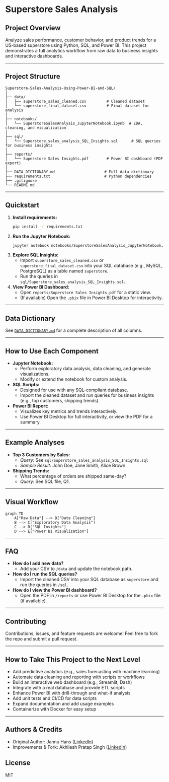 # Superstore Sales Analysis

## Project Overview
Analyze sales performance, customer behavior, and product trends for a US-based superstore using Python, SQL, and Power BI. This project demonstrates a full analytics workflow from raw data to business insights and interactive dashboards.

---

## Project Structure
```
Superstore-Sales-Analysis-Using-Power-BI-and-SQL/
│
├── data/
│   ├── superstore_sales_cleaned.csv         # Cleaned dataset
│   └── superstore_final_dataset.csv         # Final dataset for analysis
│
├── notebooks/
│   └── SuperstoreSalesAnalysis_JupyterNotebook.ipynb  # EDA, cleaning, and visualization
│
├── sql/
│   └── Superstore_sales_analysis_SQL_Insights.sql      # SQL queries for business insights
│
├── reports/
│   └── Superstore Sales Insights.pdf        # Power BI dashboard (PDF export)
│
├── DATA_DICTIONARY.md                      # Full data dictionary
├── requirements.txt                        # Python dependencies
├── .gitignore
└── README.md
```

---

## Quickstart
1. **Install requirements:**
   ```bash
   pip install -r requirements.txt
   ```
2. **Run the Jupyter Notebook:**
   ```bash
   jupyter notebook notebooks/SuperstoreSalesAnalysis_JupyterNotebook.ipynb
   ```
3. **Explore SQL Insights:**
   - Import `superstore_sales_cleaned.csv` or `superstore_final_dataset.csv` into your SQL database (e.g., MySQL, PostgreSQL) as a table named `superstore`.
   - Run the queries in `sql/Superstore_sales_analysis_SQL_Insights.sql`.
4. **View Power BI Dashboard:**
   - Open `reports/Superstore Sales Insights.pdf` for a static view.
   - (If available) Open the `.pbix` file in Power BI Desktop for interactivity.

---

## Data Dictionary
See [`DATA_DICTIONARY.md`](./DATA_DICTIONARY.md) for a complete description of all columns.

---

## How to Use Each Component
- **Jupyter Notebook:**
  - Perform exploratory data analysis, data cleaning, and generate visualizations.
  - Modify or extend the notebook for custom analysis.
- **SQL Scripts:**
  - Designed for use with any SQL-compliant database.
  - Import the cleaned dataset and run queries for business insights (e.g., top customers, shipping trends).
- **Power BI Report:**
  - Visualizes key metrics and trends interactively.
  - Use Power BI Desktop for full interactivity, or view the PDF for a summary.

---

## Example Analyses
- **Top 3 Customers by Sales:**
  - _Query:_ See `sql/Superstore_sales_analysis_SQL_Insights.sql`
  - _Sample Result:_ John Doe, Jane Smith, Alice Brown
- **Shipping Trends:**
  - What percentage of orders are shipped same-day?
  - _Query:_ See SQL file, Q1.

---

## Visual Workflow
```mermaid
graph TD
    A["Raw Data"] --> B["Data Cleaning"]
    B --> C["Exploratory Data Analysis"]
    C --> D["SQL Insights"]
    D --> E["Power BI Visualization"]
```

---

## FAQ
- **How do I add new data?**
  - Add your CSV to `/data` and update the notebook path.
- **How do I run the SQL queries?**
  - Import the cleaned CSV into your SQL database as `superstore` and run the queries in `/sql`.
- **How do I view the Power BI dashboard?**
  - Open the PDF in `/reports` or use Power BI Desktop for the `.pbix` file (if available).

---

## Contributing
Contributions, issues, and feature requests are welcome! Feel free to fork the repo and submit a pull request.

---

## How to Take This Project to the Next Level
- Add predictive analytics (e.g., sales forecasting with machine learning)
- Automate data cleaning and reporting with scripts or workflows
- Build an interactive web dashboard (e.g., Streamlit, Dash)
- Integrate with a real database and provide ETL scripts
- Enhance Power BI with drill-through and what-if analysis
- Add unit tests and CI/CD for data scripts
- Expand documentation and add usage examples
- Containerize with Docker for easy setup

---

## Authors & Credits
- Original Author: Jannu Hans ([LinkedIn](#))
- Improvements & Fork: Akhilesh Pratap Singh ([LinkedIn](https://www.linkedin.com/in/akhilesh-pratap-singh-3b9048296/))

## License
MIT

